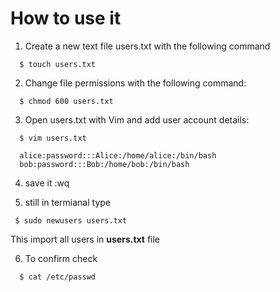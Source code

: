 # How to use it

1. Create a new text file users.txt with the following command
```
  $ touch users.txt
```
2. Change file permissions with the following command:
```
  $ chmod 600 users.txt
```

3. Open users.txt with Vim and add user account details:
```
  $ vim users.txt

  alice:password:::Alice:/home/alice:/bin/bash
  bob:password:::Bob:/home/bob:/bin/bash
```
4. save it :wq

5. still in termianal type
```
 $ sudo newusers users.txt
```
This import all users in  **users.txt** file

6. To confirm check
```
  $ cat /etc/passwd
```

